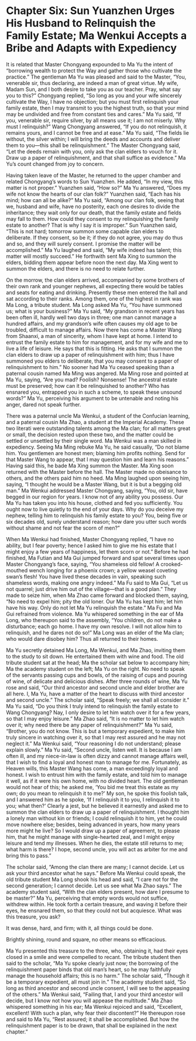 # Chapter Six: Sun Yuanzhen Urges His Husband to Relinquish the Family Estate; Ma Wenkui Accepts a Bribe and Adapts with Expediency

It is related that Master Chongyang expounded to Ma Yu the intent of “borrowing wealth to protect the Way and gather those who cultivate the practice.” The gentleman Ma Yu was pleased and said to the Master, “You, venerable sir, thus declaring, are indeed a man of great virtue. My wife, Madam Sun, and I both desire to take you as our teacher. Pray, what say you to this?” Chongyang replied, “So long as you and your wife sincerely cultivate the Way, I have no objection; but you must first relinquish your family estate, then I may transmit to you the highest truth, so that your mind may be undivided and free from constant ties and cares.” Ma Yu said, “If you, venerable sir, require silver, by all means use it; I am not miserly. Why must I relinquish?” Wang Chongyang answered, “If you do not relinquish, it remains yours, and I cannot be free and at ease.” Ma Yu said, “The fields lie without, the silver within; I will bring the deeds and accounts and deliver them to you—this shall be relinquishment.” The Master Chongyang said, “Let the deeds remain with you, only ask the clan elders to vouch for it. Draw up a paper of relinquishment, and that shall suffice as evidence.” Ma Yu’s count changed from joy to concern.

Having taken leave of the Master, he returned to the upper chamber and related Chongyang’s words to Sun Yuanzhen. He added, “In my view, this matter is not proper.” Yuanzhen said, “How so?” Ma Yu answered, “Does my wife not know the hearts of our clan folk?” Yuanzhen said, “Each has his mind; how can all be alike?” Ma Yu said, “Among our clan folk, seeing that we, husband and wife, have no posterity, each one desires to divide the inheritance; they wait only for our death, that the family estate and fields may fall to them. How could they consent to my relinquishing the family estate to another? That is why I say it is improper.” Sun Yuanzhen said, “This is not hard; tomorrow summon some capable clan elders to deliberate. If they consent, so be it; if they do not agree, you may do thus and so, and they will surely consent. I promise the matter will be accomplished.” Ma Yu laughed and said, “My wife indeed has talent; this matter will mostly succeed.” He forthwith sent Ma Xing to summon the elders, bidding them appear before noon the next day. Ma Xing went to summon the elders, and there is no need to relate further.

On the morrow, the clan elders arrived, accompanied by some brothers of their own rank and younger nephews, all expecting there would be tables and seats for eating and drinking. Presently these men entered the hall and sat according to their ranks. Among them, one of the highest in rank was Ma Long, a tribute student. Ma Long asked Ma Yu, “You have summoned us; what is your business?” Ma Yu said, “My grandson in recent years has been often ill, hardly well two days in three; one man cannot manage a hundred affairs, and my grandson’s wife often causes my old age to be troubled, difficult to manage affairs. Now there has come a Master Wang from Shaanxi, a man of sincerity, whom I have kept at home. I intend to entrust the family estate to him for management, and for my wife and me to live a life of leisure. He says that this is fitting. He asks that I summon the clan elders to draw up a paper of relinquishment with him; thus I have summoned you elders to deliberate, that you may consent to a paper of relinquishment to him.” No sooner had Ma Yu ceased speaking than a paternal cousin named Ma Ming was angered. Ma Ming rose and pointed at Ma Yu, saying, “Are you mad? Foolish? Nonsense! The ancestral estate must be preserved; how can it be relinquished to another? Who has ensnared you, entrapped you in such a scheme, to speak these unsound words?” Ma Yu, perceiving his argument to be untenable and noting his anger, dared not speak further.

There was a paternal uncle Ma Wenkui, a student of the Confucian learning, and a paternal cousin Ma Zhao, a student at the Imperial Academy. These two literati were outstanding talents among the Ma clan; for all matters great or small, the decision rested upon these two, and the matter could be settled or unsettled by their single word. Ma Wenkui was a man skilled in expediency. Seeing Ma Ming rebuke Ma Yu, he said casually, “Do not blame him. You gentlemen are honest men; blaming him profits nothing. Send for that Master Wang to appear, that I may question him and learn his reasons.” Having said this, he bade Ma Xing summon the Master. Ma Xing soon returned with the Master before the hall. The Master made no obeisance to others, and the others paid him no heed. Ma Ming laughed upon seeing him, saying, “I thought he would be a Master Wang, but it is but a begging old man.” Ma Wenkui addressed Master Chongyang, saying, “You, old sir, have begged in our region for years. I know not of any ability you possess. Our Ma Yu has taken you into his house, clothed and fed you sufficiently. You ought now to live quietly to the end of your days. Why do you deceive my nephew, telling him to relinquish his family estate to you? You, being five or six decades old, surely understand reason; how dare you utter such words without shame and not fear the scorn of men?”

When Ma Wenkui had finished, Master Chongyang replied, “I have no ability, but I fear poverty; hence I asked him to give me his estate that I might enjoy a few years of happiness, let them scorn or not.” Before he had finished, Ma Futian and Ma Gui jumped forward and spat several times upon Master Chongyang’s face, saying, “You shameless old fellow! A crooked-mouthed wench longing for a phoenix crown; a yellow weasel coveting swan’s flesh! You have lived these decades in vain, speaking such shameless words, making one angry indeed.” Ma Fu said to Ma Gui, “Let us not quarrel; just drive him out of the village—that is a good plan.” They made to seize him, when Ma Zhao came forward and blocked them, saying, “No need to expel him; pity the old loner. Our Ma Yu has kept him; let him have his way. Only do not let Ma Yu relinquish the estate.” Ma Fu and Ma Gui refrained from violence. Ma Yu whispered something in the ear of Ma Long, who thereupon said to the assembly, “You children, do not make a disturbance; each go home. I have my own resolve. I will not allow him to relinquish, and he dares not do so!” Ma Long was an elder of the Ma clan; who would dare disobey him? Thus all returned to their homes.

Ma Yu secretly detained Ma Long, Ma Wenkui, and Ma Zhao, inviting them to the study to sit down. He entertained them with wine and food. The old tribute student sat at the head; Ma the scholar sat below to accompany him; Ma the academy student on the left; Ma Yu on the right. No need to speak of the servants passing cups and bowls, of the raising of cups and pouring of wine, of delicate and delicious dishes. After three rounds of wine, Ma Yu rose and said, “Our third ancestor and second uncle and elder brother are all here. I, Ma Yu, have a matter of the heart to discuss with third ancestor and second uncle.” The scholar said, “Speak freely; we shall all consider it.” Ma Yu said, “Do you think I truly intend to relinquish the family estate to Wang Chongyang? Nay, I only desire to let him watch over it for a few years, so that I may enjoy leisure.” Ma Zhao said, “It is no matter to let him watch over it; why need there be any paper of relinquishment?” Ma Yu said, “Brother, you do not know. This is but a temporary expedient, to make him truly sincere in watching over it, so that I may rest assured and he may not neglect it.” Ma Wenkui said, “Your reasoning I do not understand; please explain slowly.” Ma Yu said, “Second uncle, listen well. It is because I am often ill, and my niece-in-law is often dizzy and cannot manage affairs well, that I wish to find a loyal and honest man to manage for me. Fortunately, as Heaven wills, this Master Wang has come, a man exceedingly loyal and honest. I wish to entrust him with the family estate, and told him to manage it well, as if it were his own home, with no divided heart. The old gentleman would not hear of this; he asked me, ‘You bid me treat this estate as my own; do you mean to relinquish it to me?’ My son, he spoke this foolish talk, and I answered him as he spoke, ‘If I relinquish it to you, I relinquish it to you; what then?’ Clearly a jest, but he believed it earnestly and asked me to summon the clan elders to draw up a paper of relinquishment. I thought him a lonely man without kin or friends; I could relinquish it to him, yet he could move nowhere else; besides, being advanced in years, how many years more might he live? So I would draw up a paper of agreement, to please him, that he might manage with single-hearted zeal, and I might enjoy leisure and tend my illnesses. When he dies, the estate still returns to me; what harm is there? I hope, second uncle, you will act as arbiter for me and bring this to pass.”

The scholar said, “Among the clan there are many; I cannot decide. Let us ask your third ancestor what he says.” Before Ma Wenkui could speak, the old tribute student Ma Long shook his head and said, “I care not for the second generation; I cannot decide. Let us see what Ma Zhao says.” The academy student said, “With the clan elders present, how dare I presume to be master?” Ma Yu, perceiving that empty words would not suffice, withdrew within. He took forth a certain treasure, and waving it before their eyes, he ensnared them, so that they could not but acquiesce. What was this treasure, you ask?

It was dense, hard, and firm; with it, all things could be done.

Brightly shining, round and square, no other means so efficacious.

Ma Yu presented this treasure to the three, who, obtaining it, had their eyes closed in a smile and were compelled to recant. The tribute student then said to the scholar, “Ma Yu spoke clearly just now; the borrowing of the relinquishment paper binds that old man’s heart, so he may faithfully manage the household affairs; this is no harm.” The scholar said, “Though it be a temporary expedient, all must join in.” The academy student said, “So long as third ancestor and second uncle consent, I will see to the appeasing of the others.” Ma Wenkui said, “Failing that, I and your third ancestor will decide, but I know not how you will appease the multitude.” Ma Zhao whispered something in his ear; Ma Wenkui rejoiced and said, “Excellent, excellent! With such a plan, why fear their discontent?” He thereupon rose and said to Ma Yu, “Rest assured; it shall be accomplished. But how the relinquishment paper is to be drawn, that shall be explained in the next chapter.”
